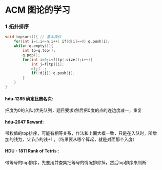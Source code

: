 # ACM 图论的学习

### 1.拓扑排序

```c++
void topsort(){ // 基本操作
	for(int i=1;i<=n;i++) if(d[i]==0) q.push(i);
	while(!q.empty()){
		int tp=q.top();
		q.pop();
		for(int i=0;i<f[tp].size();i++){
			int j=f[tp][i];
			d[j]--;
			if(!d[j]) q.push(j);
		}		
	}
}
```

####  hdu-1285 确定比赛名次:

 把度为0的入队(优先队列，题目要求)然后把0度的点的连边度减一，重复

#### hdu-2647  Reward:

带权值的top排序，可能有相等关系，作法和上面大概一致，只是在入队时，所增加的钱为，父节点的钱+1 ，（结果要从哪个算起，就是对面那个入度）

#### HDU - 1811 Rank of Tetris :

带等号的top排序，先要用并查集把等号的情况排除掉，然后top排序来判断







